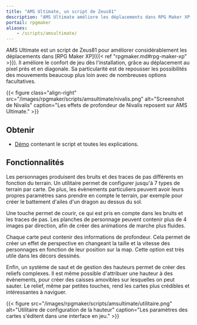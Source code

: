 ```yaml
---
title: "AMS Ultimate, un script de Zeus81"
description: "AMS Ultimate améliore les déplacements dans RPG Maker XP, avec des mouvements au pixel près et en diagonale. Il repousse les possibilités des mouvements avec de nombreuses options personnalisables."
portail: rpgmaker
aliases:
    - /scripts/amsultimate/
---
```


AMS Ultimate est un script de Zeus81 pour améliorer considérablement les déplacements dans [RPG Maker XP]({{< ref "rpgmaker.md#rpg-maker-xp" >}}). Il améliore le confort de jeu dès l'installation, grâce au déplacement au pixel près et en diagonale. Sa particularité est de repousser les possibilités des mouvements beaucoup plus loin avec de nombreuses options facultatives.

{{< figure class="align-right" src="/images/rpgmaker/scripts/amsultimate/nivalis.png" alt="Screenshot de Nivalis" caption="Les effets de profondeur de Nivalis reposent sur AMS Ultimate." >}}

## Obtenir

- [Démo](https://drive.google.com/open?id=1qZwq0WgG65BX-hvj6KXY6JW9FRPZfQ_K) contenant le script et toutes les explications.

## Fonctionnalités

Les personnages produisent des bruits et des traces de pas différents en fonction du terrain. Un utilitaire permet de configurer jusqu'à 7 types de terrain par carte. De plus, les évènements particuliers peuvent avoir leurs propres paramètres sans prendre en compte le terrain, par exemple pour créer le battement d'ailes d'un dragon au dessus du sol.

Une touche permet de courir, ce qui est pris en compte dans les bruits et les traces de pas. Les planches de personnage peuvent contenir plus de 4 images par direction, afin de créer des animations de marche plus fluides.

Chaque carte peut contenir des informations de profondeur. Cela permet de créer un effet de perspective en changeant la taille et la vitesse des personnages en fonction de leur position sur la map. Cette option est très utile dans les décors dessinés.

Enfin, un système de saut et de gestion des hauteurs permet de créer des reliefs complexes. Il est même possible d'attribuer une hauteur à des évènements, pour créer des caisses amovibles sur lesquelles on peut sauter. Le relief, même par petites touches, rend les cartes plus crédibles et intéressantes à naviguer.

{{< figure src="/images/rpgmaker/scripts/amsultimate/utilitaire.png" alt="Utilitaire de configuration de la hauteur" caption="Les paramètres des cartes s'éditent dans une interface en jeu." >}}
